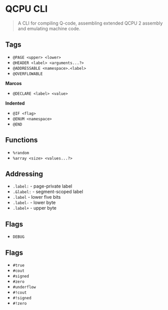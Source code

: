 
# QCPU CLI

> A CLI for compiling Q-code, assembling extended QCPU 2 assembly and emulating machine code.

## Tags
* `@PAGE <upper> <lower>`
* `@HEADER <label> <arguments...?>`
* `@ADDRESSABLE <namespace>.<label>`
* `@OVERFLOWABLE`

**Marcos**
* `@DECLARE <label> <value>`

**Indented**
* `@IF <flag>`
* `@ENUM <namespace>`
* `@END`

## Functions
* `%random`
* `%array <size> <values...?>`

## Addressing
* `.label:` - page-private label
* `.&label:` - segment-scoped label
* `.label` - lower five bits
* `.label-` - lower byte
* `.label+` - upper byte

## Flags
* `DEBUG`

## Flags

* `#true`
* `#cout`
* `#signed`
* `#zero`
* `#underflow`
* `#!cout`
* `#!signed`
* `#!zero`
